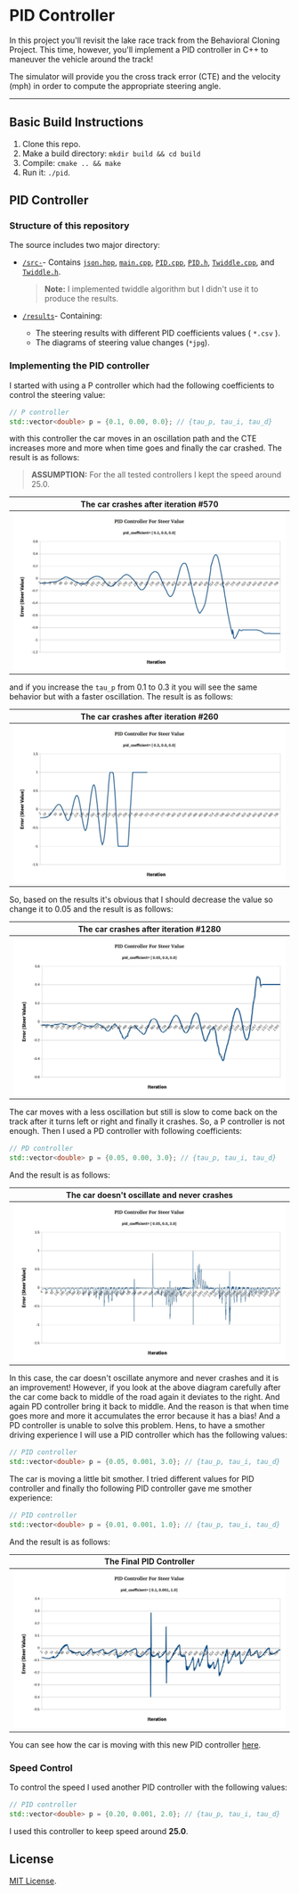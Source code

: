 # PID Controller
In this project you'll revisit the lake race track from the Behavioral Cloning Project. This time, however, you'll implement a PID controller in C++ to maneuver the vehicle around the track!

The simulator will provide you the cross track error (CTE) and the velocity (mph) in order to compute the appropriate steering angle.

[//]: #	"Image References"
[pid_01]: ./results/steer_value_pid_0.1_0.0_0.0.jpg
[pid_02]: ./results/steer_value_pid_0.3_0.0_0.0.jpg
[pid_03]: ./results/steer_value_pid_0.05_0.0_0.0.jpg
[pid_04]: ./results/steer_value_pid_0.05_0.0_3.0.jpg
[pid_05]: ./results/steer_value_pid_0.1_0.001_1.0.jpg



---

## Basic Build Instructions

1. Clone this repo.
2. Make a build directory: `mkdir build && cd build`
3. Compile: `cmake .. && make`
4. Run it: `./pid`. 

## PID Controller

### Structure of this repository

The source includes two major directory:

- [`/src-`](https://github.com/mhBahrami/PID-Controller/tree/master/src)- Contains [`json.hpp`](https://github.com/mhBahrami/PID-Controller/blob/master/src/json.hpp),  [`main.cpp`](https://github.com/mhBahrami/PID-Controller/blob/master/src/main.cpp),  [`PID.cpp`](https://github.com/mhBahrami/PID-Controller/blob/master/src/PID.cpp),  [`PID.h`](https://github.com/mhBahrami/PID-Controller/blob/master/src/PID.h),  [`Twiddle.cpp`](https://github.com/mhBahrami/PID-Controller/blob/master/src/Twiddle.cpp), and  [`Twiddle.h`](https://github.com/mhBahrami/PID-Controller/blob/master/src/Twiddle.h).

  > **Note:** I implemented twiddle algorithm but I didn't use it to produce the results.

- [`/results`](https://github.com/mhBahrami/PID-Controller/tree/master/results)- Containing:

  - The steering results with different PID coefficients values ( `*.csv` ).
  - The diagrams of steering value changes (`*jpg`).

### Implementing the PID controller

I started with using a P controller which had the following coefficients to control the steering value:

```C++
// P controller
std::vector<double> p = {0.1, 0.00, 0.0}; // {tau_p, tau_i, tau_d}
```

with this controller the car moves in an oscillation path and the CTE increases more and more when time goes and finally the car crashed. The result is as follows:

> **ASSUMPTION:** For the all tested controllers I kept the speed around 25.0.

| The car crashes after iteration #570 |
| :----------------------------------: |
|         ![alt text][pid_01]          |

and if you increase the `tau_p` from 0.1 to 0.3 it you will see the same behavior but with a faster oscillation. The result is as follows:

| The car crashes after iteration #260 |
| :----------------------------------: |
|         ![alt text][pid_02]          |

So, based on the results it's obvious that I should decrease the value so change it to 0.05 and the result is as follows:

| The car crashes after iteration #1280 |
| :-----------------------------------: |
|          ![alt text][pid_03]          |

The car moves with a less oscillation but still is slow to come back on the track after it turns left or right and finally it crashes. So, a P controller is not enough. Then I used a PD controller with following coefficients:

```c++
// PD controller
std::vector<double> p = {0.05, 0.00, 3.0}; // {tau_p, tau_i, tau_d}
```

And the result is as follows:

| The car doesn't oscillate and never crashes |
| :-----------------------------------------: |
|             ![alt text][pid_04]             |

In this case, the car doesn't oscillate anymore and never crashes and it is an improvement! However, if you look at the above diagram carefully after the car come back to middle of the road again it deviates to the right. And again PD controller bring it back to middle. And the reason is that when time goes more and more it accumulates the error because it has a bias! And a PD controller is unable to solve this problem. Hens, to have a smother driving experience I will use a PID controller which has the following values:

```c++
// PID controller
std::vector<double> p = {0.05, 0.001, 3.0}; // {tau_p, tau_i, tau_d}
```

The car is moving a little bit smother. I tried different values for PID controller and finally tho following PID controller gave me smother experience:

```c++
// PID controller
std::vector<double> p = {0.01, 0.001, 1.0}; // {tau_p, tau_i, tau_d}
```

And the result is as follows:

| The Final PID Controller |
| :----------------------: |
|   ![alt text][pid_05]    |

You can see how the car is moving with this new PID controller [here](https://youtu.be/u4fcS__Bhmw).

### Speed Control

To control the speed I used another PID controller with the following values:

```c++
// PID controller
std::vector<double> p = {0.20, 0.001, 2.0}; // {tau_p, tau_i, tau_d}
```

I used this controller to keep speed around **25.0**.

## License

[MIT License](https://github.com/mhBahrami/PID-Controller/blob/master/LICENSE).